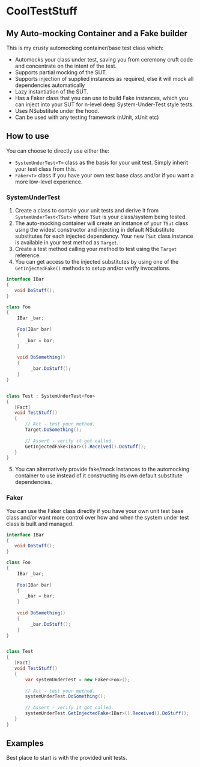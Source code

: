 # CoolTestStuff
## My Auto-mocking Container and a Fake builder

This is my crusty automocking container/base test class which:
* Automocks your class under test, saving you from ceremony cruft code and concentrate on the intent of the test.
* Supports partial mocking of the SUT. 
* Supports injection of supplied instances as required, else it will mock all dependencies automatically
* Lazy instantiation of the SUT.
* Has a Faker class that you can use to build Fake instances, which you can inject into your SUT for n-level deep System-Under-Test style tests. 
* Uses NSubstitute under the hood.
* Can be used with any testing framework (nUnit, xUnit etc)

## How to use
You can choose to directly use either the:
 - `SystemUnderTest<T>` class as the basis for your unit test. Simply inherit your test class from this.
 - `Faker<T>` class if you have your own test base class and/or if you want a more low-level experience.

### SystemUnderTest
1. Create a class to contain your unit tests and derive it from `SystemUnderTest<TSut>` where `TSut` is your class/system being tested.
2. The auto-mocking container will create an instance of your `TSut` class using the widest constructor and injecting in default NSubstitute substitutes for each injected dependency. Your new `TSut` class instance is available in your test method as `Target`. 
3. Create a test method calling your method to test using the `Target` reference.
4. You can get access to the injected substitutes by using one of the `GetInjectedFake()` methods to setup and/or verify invocations.

```csharp
interface IBar
{
   void DoStuff();
}

class Foo
{
    IBar _bar;
    
    Foo(IBar bar)
    {
       _bar = bar;
    }
    
    void DoSomething()
    {
         _bar.DoStuff();
    }
}


class Test : SystemUnderTest<Foo>
{
   [Fact]
   void TestStuff()
   {       
       // Act - test your method.
       Target.DoSomething();
       
       // Assert - verify it got called.
       GetInjectedFake<IBar>().Received().DoStuff();
   }
}

```

5. You can alternatively provide fake/mock instances to the automocking container to use instead of it constructing its own default substitute dependencies.

### Faker
You can use the Faker class directly if you have your own unit test base class and/or want more control over how and when the system under test class is built and managed.

```csharp
interface IBar
{
   void DoStuff();
}

class Foo
{
    IBar _bar;
    
    Foo(IBar bar)
    {
       _bar = bar;
    }
    
    void DoSomething()
    {
         _bar.DoStuff();
    }
}


class Test
{
   [Fact]
   void TestStuff()
   {       
       var systemUnderTest = new Faker<Foo>();
       
       // Act - test your method.
       systemUnderTest.DoSomething();
       
       // Assert - verify it got called.
       systemUnderTest.GetInjectedFake<IBar>().Received().DoStuff();
   }
}

```
## Examples
Best place to start is with the provided unit tests.




